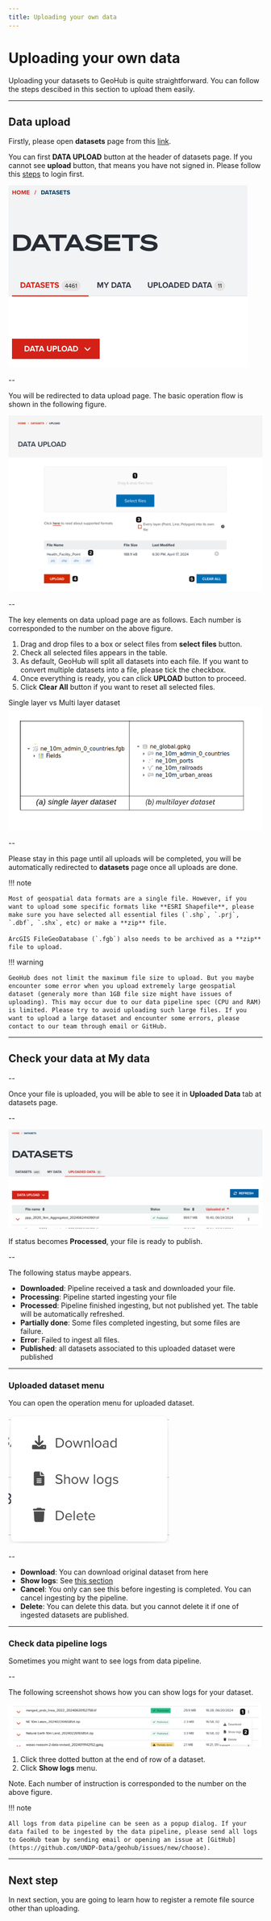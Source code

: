 ```yaml
---
title: Uploading your own data
---
```


# Uploading your own data

Uploading your datasets to GeoHub is quite straightforward. You can follow the steps descibed in this section to upload them easily.

---

## Data upload

Firstly, please open **datasets** page from this [link](https://geohub.data.undp.org/data).

You can first **DATA UPLOAD** button at the header of datasets page. If you cannot see **upload** button, that means you have not signed in. Please follow this [steps](../getting-started/signin.md) to login first.

![DATA UPLOAD button at datasets page](../assets/data/dataupload_1.png)

<!-- .element style="height: 300px" -->

--

You will be redirected to data upload page. The basic operation flow is shown in the following figure.

![Data upload page](../assets/data/dataupload_2.png)

<!-- .element style="height: 500px" -->

--

The key elements on data upload page are as follows. Each number is corresponded to the number on the above figure.

1. Drag and drop files to a box or select files from **select files** button.
2. Check all selected files appears in the table.
3. As default, GeoHub will split all datasets into each file. If you want to convert multiple datasets into a file, please tick the checkbox.
4. Once everything is ready, you can click **UPLOAD** button to proceed.
5. Click **Clear All** button if you want to reset all selected files.


<hidden>

Single layer vs Multi layer dataset
![Single layer vs Multilayer comparison](../assets/data/single_layer_multilayer_comparison.png)

</hidden>

--

Please stay in this page until all uploads will be completed, you will be automatically redirected to **datasets** page once all uploads are done.


<hidden>

!!! note

    Most of geospatial data formats are a single file. However, if you want to upload some specific formats like **ESRI Shapefile**, please make sure you have selected all essential files (`.shp`, `.prj`, `.dbf`, `.shx`, etc) or make a **zip** file.

    ArcGIS FileGeoDatabase (`.fgb`) also needs to be archived as a **zip** file to upload.

!!! warning

    GeoHub does not limit the maximum file size to upload. But you maybe encounter some error when you upload extremely large geospatial dataset (generaly more than 1GB file size might have issues of uploading). This may occur due to our data pipeline spec (CPU and RAM) is limited. Please try to avoid uploading such large files. If you want to upload a large dataset and encounter some errors, please contact to our team through email or GitHub.

</hidden>

---

## Check your data at My data

--

Once your file is uploaded, you will be able to see it in **Uploaded Data** tab at datasets page.

--

![Uploaded dataset at UPLOADED DATA tab](../assets/data/dataupload_3.png)

<!-- .element style="height: 300px" -->

If status becomes **Processed**, your file is ready to publish.

--

The following status maybe appears.

- **Downloaded**: Pipeline received a task and downloaded your file.
- **Processing**: Pipeline started ingesting your file
- **Processed**: Pipeline finished ingesting, but not published yet. The table will be automatically refreshed.
- **Partially done**: Some files completed ingesting, but some files are failure.
- **Error**: Failed to ingest all files.
- **Published**: all datasets associated to this uploaded dataset were published

---

### Uploaded dataset menu

You can open the operation menu for uploaded dataset.

![Uploaded dataset operation menu](../assets/data/dataupload_5.png)

<!-- .element style="height: 300px" -->

--

- **Download**: You can download original dataset from here
- **Show logs**: See [this section](#check-data-pipeline-logs)
- **Cancel**: You only can see this before ingesting is completed. You can cancel ingesting by the pipeline.
- **Delete**: You can delete this data. but you cannot delete it if one of ingested datasets are published.

---

### Check data pipeline logs

Sometimes you might want to see logs from data pipeline.

--

The following screenshot shows how you can show logs for your dataset.

![Steps to show logs](../assets/data/dataupload_4.png)

<!-- .element style="height: 400px" -->

1. Click three dotted button at the end of row of a dataset.
2. Click **Show logs** menu.

<hidden>

Note. Each number of instruction is corresponded to the number on the above figure.

!!! note

    All logs from data pipeline can be seen as a popup dialog. If your data failed to be ingested by the data pipeline, please send all logs to GeoHub team by sending email or opening an issue at [GitHub](https://github.com/UNDP-Data/geohub/issues/new/choose).

</hidden>

---

## Next step

In next section, you are going to learn how to register a remote file source other than uploading.
